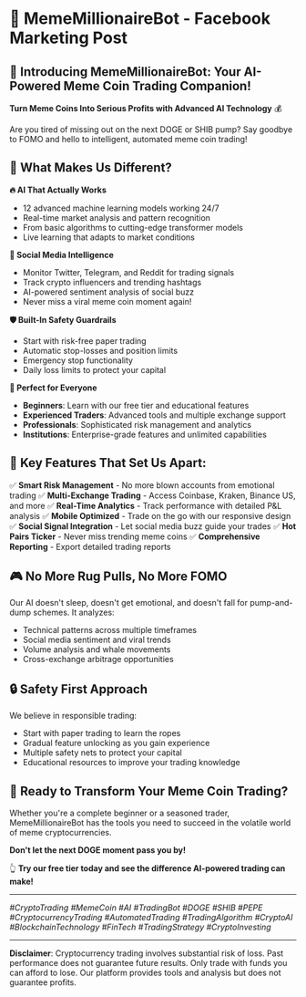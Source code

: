 # 🤖 MemeMillionaireBot - Facebook Marketing Post

## 🚀 **Introducing MemeMillionaireBot: Your AI-Powered Meme Coin Trading Companion!**

**Turn Meme Coins Into Serious Profits with Advanced AI Technology** 💰

Are you tired of missing out on the next DOGE or SHIB pump? Say goodbye to FOMO and hello to intelligent, automated meme coin trading!

## 🧠 **What Makes Us Different?**

**🔥 AI That Actually Works**
- 12 advanced machine learning models working 24/7
- Real-time market analysis and pattern recognition
- From basic algorithms to cutting-edge transformer models
- Live learning that adapts to market conditions

**📱 Social Media Intelligence**
- Monitor Twitter, Telegram, and Reddit for trading signals
- Track crypto influencers and trending hashtags
- AI-powered sentiment analysis of social buzz
- Never miss a viral meme coin moment again!

**🛡️ Built-In Safety Guardrails**
- Start with risk-free paper trading
- Automatic stop-losses and position limits
- Emergency stop functionality
- Daily loss limits to protect your capital

**🎯 Perfect for Everyone**
- **Beginners**: Learn with our free tier and educational features
- **Experienced Traders**: Advanced tools and multiple exchange support
- **Professionals**: Sophisticated risk management and analytics
- **Institutions**: Enterprise-grade features and unlimited capabilities

## 🌟 **Key Features That Set Us Apart:**

✅ **Smart Risk Management** - No more blown accounts from emotional trading
✅ **Multi-Exchange Trading** - Access Coinbase, Kraken, Binance US, and more
✅ **Real-Time Analytics** - Track performance with detailed P&L analysis
✅ **Mobile Optimized** - Trade on the go with our responsive design
✅ **Social Signal Integration** - Let social media buzz guide your trades
✅ **Hot Pairs Ticker** - Never miss trending meme coins
✅ **Comprehensive Reporting** - Export detailed trading reports

## 🎮 **No More Rug Pulls, No More FOMO**

Our AI doesn't sleep, doesn't get emotional, and doesn't fall for pump-and-dump schemes. It analyzes:
- Technical patterns across multiple timeframes
- Social media sentiment and viral trends
- Volume analysis and whale movements
- Cross-exchange arbitrage opportunities

## 🔒 **Safety First Approach**

We believe in responsible trading:
- Start with paper trading to learn the ropes
- Gradual feature unlocking as you gain experience
- Multiple safety nets to protect your capital
- Educational resources to improve your trading knowledge

## 🚀 **Ready to Transform Your Meme Coin Trading?**

Whether you're a complete beginner or a seasoned trader, MemeMillionaireBot has the tools you need to succeed in the volatile world of meme cryptocurrencies.

**Don't let the next DOGE moment pass you by!**

👆 **Try our free tier today and see the difference AI-powered trading can make!**

---

*#CryptoTrading #MemeCoin #AI #TradingBot #DOGE #SHIB #PEPE #CryptocurrencyTrading #AutomatedTrading #TradingAlgorithm #CryptoAI #BlockchainTechnology #FinTech #TradingStrategy #CryptoInvesting*

---

**Disclaimer**: Cryptocurrency trading involves substantial risk of loss. Past performance does not guarantee future results. Only trade with funds you can afford to lose. Our platform provides tools and analysis but does not guarantee profits.